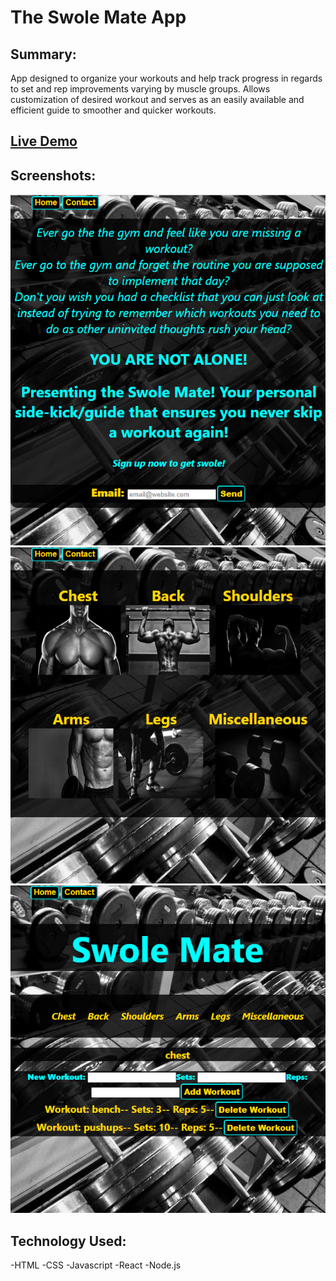 # The Swole Mate App

## Summary:

App designed to organize your workouts and help track progress in regards to set and rep improvements varying by muscle groups. Allows customization of desired workout and serves as an easily available and efficient guide to smoother and quicker workouts.

## <a href="https://swole-mate-app.vercel.app/"> Live Demo </a>

## Screenshots:


<img src="src/images/app1.png"> 
<img src="src/images/app2.png">  
<img src="src/images/app3.png">
    
   


## Technology Used:

-HTML
-CSS
-Javascript
-React
-Node.js




